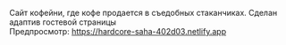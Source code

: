 Сайт кофейни, где кофе продается в съедобных стаканчиках. Сделан адаптив гостевой страницы    
Предпросмотр: https://hardcore-saha-402d03.netlify.app
